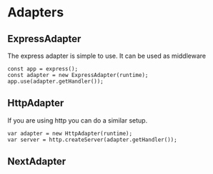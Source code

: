# Adapters

## ExpressAdapter

The express adapter is simple to use. It can be used as middleware

    const app = express();
    const adapter = new ExpressAdapter(runtime);
    app.use(adapter.getHandler());

## HttpAdapter

If you are using http you can do a similar setup.

    var adapter = new HttpAdapter(runtime);
    var server = http.createServer(adapter.getHandler());

## NextAdapter

